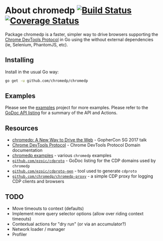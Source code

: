 # About chromedp [![Build Status][1]][2] [![Coverage Status][3]][4]

Package chromedp is a faster, simpler way to drive browsers supporting the
[Chrome DevTools Protocol][5] in Go using the without external dependencies
(ie, Selenium, PhantomJS, etc).

## Installing

Install in the usual Go way:

```sh
go get -u github.com/chromedp/chromedp
```

## Examples

Please see the [examples][6] project for more examples. Please refer to the
[GoDoc API listing][7] for a summary of the API and Actions.

## Resources

* [chromedp: A New Way to Drive the Web][8] - GopherCon SG 2017 talk
* [Chrome DevTools Protocol][5] - Chrome DevTools Protocol Domain documentation
* [chromedp examples][6] - various `chromedp` examples
* [`github.com/ezoic/cdproto`][9] - GoDoc listing for the CDP domains used by `chromedp`
* [`github.com/ezoic/cdproto-gen`][10] - tool used to generate `cdproto`
* [`github.com/chromedp/chromedp-proxy`][11] - a simple CDP proxy for logging CDP clients and browsers

## TODO

* Move timeouts to context (defaults)
* Implement more query selector options (allow over riding context timeouts)
* Contextual actions for "dry run" (or via an accumulator?)
* Network loader / manager
* Profiler

[1]: https://travis-ci.org/chromedp/chromedp.svg
[2]: https://travis-ci.org/chromedp/chromedp
[3]: https://coveralls.io/repos/chromedp/chromedp/badge.svg?branch=master&service=github
[4]: https://coveralls.io/github/chromedp/chromedp?branch=master
[5]: https://chromedevtools.github.io/devtools-protocol/
[6]: https://github.com/chromedp/examples
[7]: https://godoc.org/github.com/chromedp/chromedp
[8]: https://www.youtube.com/watch?v=_7pWCg94sKw
[9]: https://godoc.org/github.com/ezoic/cdproto
[10]: https://github.com/ezoic/cdproto-gen
[11]: https://github.com/chromedp/chromedp-proxy
